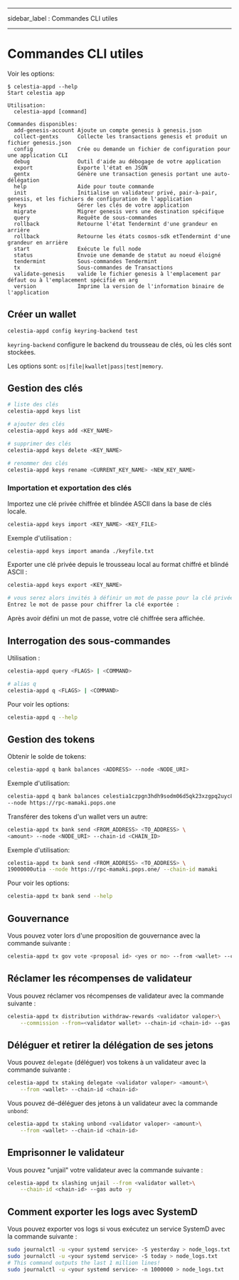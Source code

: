 - - -
sidebar_label : Commandes CLI utiles
- - -

# Commandes CLI utiles

Voir les options:

```console
$ celestia-appd --help
Start celestia app

Utilisation:
  celestia-appd [command]

Commandes disponibles:
  add-genesis-account Ajoute un compte genesis à genesis.json
  collect-gentxs      Collecte les transactions genesis et produit un fichier genesis.json
  config              Crée ou demande un fichier de configuration pour une application CLI
  debug               Outil d'aide au débogage de votre application
  export              Exporte l'état en JSON
  gentx               Génère une transaction genesis portant une auto-délégation 
  help                Aide pour toute commande 
  init                Initialise un validateur privé, pair-à-pair, genesis, et les fichiers de configuration de l'application 
  keys                Gérer les clés de votre application
  migrate             Migrer genesis vers une destination spécifique
  query               Requête de sous-commandes
  rollback            Retourne l'état Tendermint d'une grandeur en arrière 
  rollback            Retourne les états cosmos-sdk etTendermint d'une grandeur en arrière 
  start               Exécute le full node 
  status              Envoie une demande de statut au noeud éloigné
  tendermint          Sous-commandes Tendermint 
  tx                  Sous-commandes de Transactions 
  validate-genesis    valide le fichier genesis à l'emplacement par défaut ou à l'emplacement spécifié en arg 
  version             Imprime la version de l'information binaire de l'application
```

## Créer un wallet

```sh
celestia-appd config keyring-backend test
```

`keyring-backend` configure le backend du trousseau de clés, où les clés sont stockées.

Les options sont: `os|file|kwallet|pass|test|memory`.

## Gestion des clés

```sh
# liste des clés
celestia-appd keys list

# ajouter des clés
celestia-appd keys add <KEY_NAME>

# supprimer des clés
celestia-appd keys delete <KEY_NAME>

# renommer des clés
celestia-appd keys rename <CURRENT_KEY_NAME> <NEW_KEY_NAME>
```

### Importation et exportation des clés

Importez une clé privée chiffrée et blindée ASCII dans la base de clés locale.

```sh
celestia-appd keys import <KEY_NAME> <KEY_FILE>
```

Exemple d'utilisation :

```sh
celestia-appd keys import amanda ./keyfile.txt
```

Exporter une clé privée depuis le trousseau local au format chiffré et blindé ASCII :

```sh
celestia-appd keys export <KEY_NAME>

# vous serez alors invités à définir un mot de passe pour la clé privée chiffrée :
Entrez le mot de passe pour chiffrer la clé exportée :
```

Après avoir défini un mot de passe, votre clé chiffrée sera affichée.

## Interrogation des sous-commandes

Utilisation :

```sh
celestia-appd query <FLAGS> | <COMMAND>

# alias q
celestia-appd q <FLAGS> | <COMMAND>
```

Pour voir les options:

```sh
celestia-appd q --help
```

## Gestion des tokens

Obtenir le solde de tokens:

```sh
celestia-appd q bank balances <ADDRESS> --node <NODE_URI>
```

Exemple d'utilisation:

```sh
celestia-appd q bank balances celestia1czpgn3hdh9sodm06d5qk23xzgpq2uyc8ggdqgw \
--node https://rpc-mamaki.pops.one
```

Transférer des tokens d'un wallet vers un autre:

```sh
celestia-appd tx bank send <FROM_ADDRESS> <TO_ADDRESS> \
<amount> --node <NODE_URI> --chain-id <CHAIN_ID>
```

Exemple d'utilisation:

```sh
celestia-appd tx bank send <FROM_ADDRESS> <TO_ADDRESS> \
19000000utia --node https://rpc-mamaki.pops.one/ --chain-id mamaki
```

Pour voir les options:

```sh
celestia-appd tx bank send --help
```

## Gouvernance

Vous pouvez voter lors d'une proposition de gouvernance avec la commande suivante :

```sh
celestia-appd tx gov vote <proposal id> <yes or no> --from <wallet> --chain-id <chain-id>
```

## Réclamer les récompenses de validateur

Vous pouvez réclamer vos récompenses de validateur avec la commande suivante :

```sh
celestia-appd tx distribution withdraw-rewards <validator valoper>\
    --commission --from=<validator wallet> --chain-id <chain-id> --gas auto -y
```

## Déléguer et retirer la délégation de ses jetons

Vous pouvez `delegate` (déléguer) vos tokens à un validateur avec la commande suivante :

```sh
celestia-appd tx staking delegate <validator valoper> <amount>\
    --from <wallet> --chain-id <chain-id>
```

Vous pouvez dé-déléguer des jetons à un validateur avec la commande `unbond`:

```sh
celestia-appd tx staking unbond <validator valoper> <amount>\
    --from <wallet> --chain-id <chain-id>
```

## Emprisonner le validateur

Vous pouvez "unjail" votre validateur avec la commande suivante :

```sh
celestia-appd tx slashing unjail --from <validator wallet>\
    --chain-id <chain-id> --gas auto -y
```

## Comment exporter les logs avec SystemD

Vous pouvez exporter vos logs si vous exécutez un service SystemD avec la commande suivante :

```sh
sudo journalctl -u <your systemd service> -S yesterday > node_logs.txt
sudo journalctl -u <your systemd service> -S today > node_logs.txt
# This command outputs the last 1 million lines!
sudo journalctl -u <your systemd service> -n 1000000 > node_logs.txt
```

